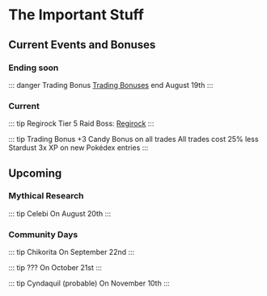 # The Important Stuff
## Current Events and Bonuses

### Ending soon
::: danger Trading Bonus
[Trading Bonuses](/events/current.html#trade-event) end August 19th
:::

### Current
::: tip Regirock
Tier 5 Raid Boss: [Regirock](/events/current.html#regirock)
:::

::: tip Trading Bonus
+3 Candy Bonus on all trades
All trades cost 25% less Stardust
3x XP on new Pokédex entries
:::


## Upcoming

### Mythical Research
::: tip Celebi
On August 20th
:::

### Community Days
::: tip Chikorita
On September 22nd
:::

::: tip ???
On October 21st
:::

::: tip Cyndaquil (probable)
On November 10th
:::

